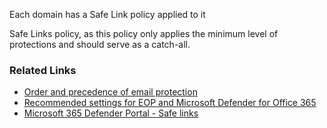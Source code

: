 Each domain has a Safe Link policy applied to it

 Safe Links policy, as this policy only applies the minimum level of protections and should serve as a catch-all.

### Related Links

* [Order and precedence of email protection](https://aka.ms/orca-atpp-docs-4) 
* [Recommended settings for EOP and Microsoft Defender for Office 365](https://aka.ms/orca-atpp-docs-7) 
* [Microsoft 365 Defender Portal - Safe links](https://security.microsoft.com/safelinksv2)
